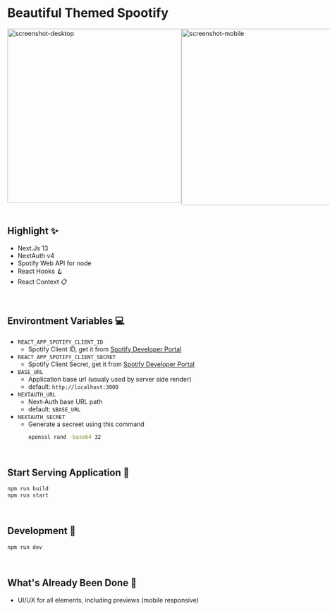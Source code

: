# Beautiful Themed Spootify 
<div style="display: flex;">
<img alt="screenshot-desktop" height=395 src="https://puu.sh/GwPLE/3be580156a.png" />
<img alt="screenshot-mobile" height=400 src="https://puu.sh/GwPLS/0bcb566d23.png" />
</div>
&nbsp;

## Highlight ✨
- Next.Js 13
- NextAuth v4
- Spotify Web API for node
- React Hooks 🪝
- React Context 📋

&nbsp;
## Environtment Variables 💻
- `REACT_APP_SPOTIFY_CLIENT_ID`
  - Spotify Client ID, get it from [Spotify Developer Portal](https://developer.spotify.com/dashboard)
- `REACT_APP_SPOTIFY_CLIENT_SECRET`
  - Spotify Client Secret, get it from [Spotify Developer Portal](https://developer.spotify.com/dashboard)
- `BASE_URL`
  - Application base url (usualy used by server side render)
  - default: `http://localhost:3000`
- `NEXTAUTH_URL`
  - Next-Auth base URL path
  - default: `$BASE_URL`
- `NEXTAUTH_SECRET`
  - Generate a secreet using this command
     ```bash
    openssl rand -base64 32
    ```
&nbsp;

## Start Serving Application 🚥
```bash
npm run build 
npm run start
```

&nbsp;
## Development 🔨
```bash
npm run dev
```


&nbsp;
## What's Already Been Done 🏁
- UI/UX for all elements, including previews (mobile responsive)
&nbsp;
